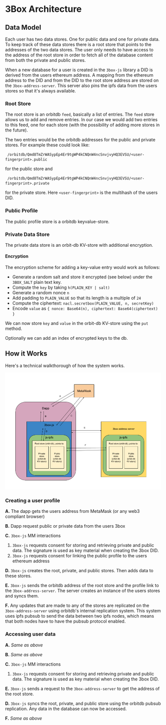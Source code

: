 # 3Box Architecture
## Data Model
Each user has two data stores. One for public data and one for private data. To keep track of these data stores there is a root store that points to the addresses of the two data stores. The user only needs to have access to the address of the root store in order to fetch all of the database content from both the private and public stores.

When a new database for a user is created in the `3box-js` library a DID is derived from the users ethereum address. A mapping from the ethereum address to the DID and from the DID to the root store address are stored on the `3box-address-server`. This server also pins the ipfs data from the users stores so that it's always available.


### Root Store
The root store is an orbitdb `feed`, basically a list of entries. The `feed` store allows us to add and remove entries. In our case we would add two entries to this feed, one for each store (with the possibility of adding more stores in the future).

The two entries would be the orbitdb addresses for the public and private stores. For example these could look like:
```
 /orbitdb/Qmd8TmZrWASypEp4Er9tgWP4kCNQnW4ncSnvjvyHQ3EVSU/<user-fingerprint>.public
```
for the public store and
```
 /orbitdb/Qmd8TmZrWASypEp4Er9tgWP4kCNQnW4ncSnvjvyHQ3EVSU/<user-fingerprint>.private
```
for the private store. Here `<user-fingerprint>` is the multihash of the users DID.


### Public Profile
The public profile store is a orbitdb keyvalue-store.

### Private Data Store
The private data store is an orbit-db KV-store with additional encryption.

#### Encryption
The encryption scheme for adding a key-value entry would work as follows:

* Generate a random salt and store it encrypted (see below) under the `3BOX_SALT` plain text key.
* Compute the `key` by taking `h(PLAIN_KEY | salt)`
* Generate a random nonce `n`
* Add padding to `PLAIN_VALUE` so that its length is a multiple of `24`
* Compute the ciphertext: `nacl.secretbox(PLAIN_VALUE, n, secretKey)`
* Encode `value` as `{ nonce: Base64(n), ciphertext: Base64(ciphertext) }`

We can now store `key` and `value` in the orbit-db KV-store using the `put` method.

Optionally we can add an index of encrypted keys to the db.

## How it Works
Here's a technical walkthorough of how the system works.

![3Box Architecture Diagram](./3box_architecture_diagram.png)

### Creating a user profile

**A.** The dapp gets the users address from MetaMask (or any web3 compliant browser)

**B.** Dapp request public or private data from the users 3box

**C.** `3box-js` MM interactions
  1. `3box-js` requests consent for storing and retrieving private and public data. The signature is used as key material when creating the 3box DID.
  2. `3box-js` requests consent for linking the public profile to the users ethereum address

**D.** `3box-js` creates the root, private, and public stores. Then adds data to these stores.

**E.** `3box-js` sends the orbitdb address of the root store and the profile link to the `3box-address-server`. The server creates an instance of the users stores and syncs them.

**F.** Any updates that are made to any of the stores are replicated on the `3box-address-server` using orbitdb's internal replication system. This system uses ipfs pubsub to send the data between two ipfs nodes, which means that both nodes have to have the pubsub protocol enabled.


### Accessing user data

**A.** *Same as above*

**B.** *Same as above*

**C.** `3box-js` MM interactions
  1. `3box-js` requests consent for storing and retrieving private and public data. The signature is used as key material when creating the 3box DID.

**E.** `3box-js` sends a request to the `3box-address-server` to get the address of the root store.

**D.** `3box-js` syncs the root, private, and public store using the orbitdb pubsub replication. Any data in the database can now be accessed.

**F.** *Same as above*

